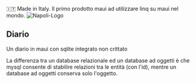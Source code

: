 🇮🇹 Made in Italy. Il primo prodotto maui ad utilizzare linq su maui nel mondo.
![Napoli-Logo](https://github.com/user-attachments/assets/ffa0d95d-2ee4-43e7-b644-d18baa1c0ed0)

## Diario

Un diario in maui con sqlite integrato non crittato

La differenza tra un database relazionale ed un database ad oggetti è che mysql consente di stabilire relazioni tra le entità (con l'id), mentre un database ad oggetti conserva solo l'oggetto.
